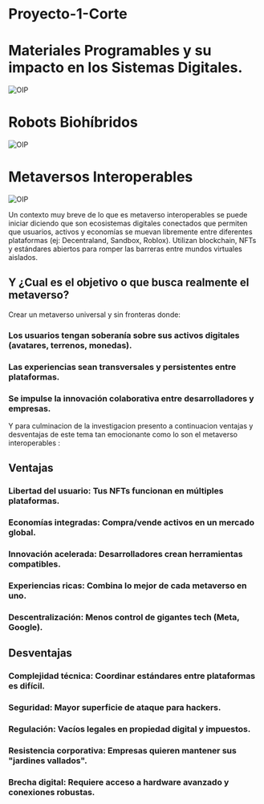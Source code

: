 # Proyecto-1-Corte
# Materiales Programables y su impacto en los Sistemas Digitales.
![OIP](https://github.com/user-attachments/assets/16bad907-6753-4290-bb0e-32e44b0814da)

# Robots Biohíbridos
![OIP](https://github.com/user-attachments/assets/f77e28c2-0468-472f-80e3-08b6b76bf18a)

# Metaversos Interoperables
![OIP](https://github.com/user-attachments/assets/886a2146-beb6-41ec-a39d-459bae2331db)

Un contexto muy breve de lo que es metaverso interoperables se puede iniciar diciendo que son ecosistemas digitales conectados que permiten que usuarios, activos y economías se muevan libremente entre diferentes plataformas (ej: Decentraland, Sandbox, Roblox). Utilizan blockchain, NFTs y estándares abiertos para romper las barreras entre mundos virtuales aislados. 
## Y ¿Cual es el objetivo o que busca realmente el metaverso?
Crear un metaverso universal y sin fronteras donde:

### Los usuarios tengan soberanía sobre sus activos digitales (avatares, terrenos, monedas).

### Las experiencias sean transversales y persistentes entre plataformas.

### Se impulse la innovación colaborativa entre desarrolladores y empresas.

Y para culminacion de la investigacion presento a continuacion ventajas y desventajas de este tema tan emocionante como lo son el metaverso interoperables :

## Ventajas

### Libertad del usuario: Tus NFTs funcionan en múltiples plataformas.

### Economías integradas: Compra/vende activos en un mercado global.

### Innovación acelerada: Desarrolladores crean herramientas compatibles.

### Experiencias ricas: Combina lo mejor de cada metaverso en uno.

### Descentralización: Menos control de gigantes tech (Meta, Google).

## Desventajas 

### Complejidad técnica: Coordinar estándares entre plataformas es difícil.

### Seguridad: Mayor superficie de ataque para hackers.

### Regulación: Vacíos legales en propiedad digital y impuestos.

### Resistencia corporativa: Empresas quieren mantener sus "jardines vallados".

### Brecha digital: Requiere acceso a hardware avanzado y conexiones robustas.
